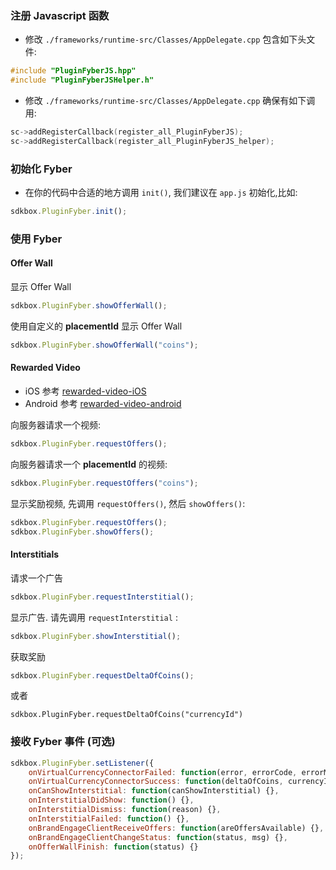 ### 注册 Javascript 函数

* 修改 `./frameworks/runtime-src/Classes/AppDelegate.cpp` 包含如下头文件:
```cpp
#include "PluginFyberJS.hpp"
#include "PluginFyberJSHelper.h"
```

* 修改 `./frameworks/runtime-src/Classes/AppDelegate.cpp` 确保有如下调用:
```cpp
sc->addRegisterCallback(register_all_PluginFyberJS);
sc->addRegisterCallback(register_all_PluginFyberJS_helper);
```

### 初始化 Fyber
* 在你的代码中合适的地方调用 `init()`, 我们建议在 `app.js` 初始化,比如:
```javascript
sdkbox.PluginFyber.init();
```

### 使用 Fyber
#### Offer Wall
显示 Offer Wall 
```javascript
sdkbox.PluginFyber.showOfferWall();
```

使用自定义的 __placementId__ 显示 Offer Wall 
```javascript
sdkbox.PluginFyber.showOfferWall("coins");
```

#### Rewarded Video
- iOS 参考 [rewarded-video-iOS](http://developer.fyber.com/content/ios/rewarded-video/introduction/existing-integration/)
- Android 参考 [rewarded-video-android](http://developer.fyber.com/content/android/rewarded-video/)

向服务器请求一个视频:
```javascript
sdkbox.PluginFyber.requestOffers();
```

向服务器请求一个 __placementId__ 的视频:
```javascript
sdkbox.PluginFyber.requestOffers("coins");
```

显示奖励视频, 先调用 `requestOffers()`, 然后 `showOffers()`:
```javascript
sdkbox.PluginFyber.requestOffers();
sdkbox.PluginFyber.showOffers();
```

#### Interstitials
请求一个广告
```javascript
sdkbox.PluginFyber.requestInterstitial();
```

显示广告. 请先调用 `requestInterstitial` :
```javascript
sdkbox.PluginFyber.showInterstitial();
```

获取奖励
```javascript
sdkbox.PluginFyber.requestDeltaOfCoins();
```
或者
```
sdkbox.PluginFyber.requestDeltaOfCoins("currencyId")
```

### 接收 Fyber 事件 (可选)

```javascript
sdkbox.PluginFyber.setListener({
	onVirtualCurrencyConnectorFailed: function(error, errorCode, errorMsg) {},
	onVirtualCurrencyConnectorSuccess: function(deltaOfCoins, currencyId, currencyName, transactionId) {},
	onCanShowInterstitial: function(canShowInterstitial) {},
	onInterstitialDidShow: function() {},
	onInterstitialDismiss: function(reason) {},
	onInterstitialFailed: function() {},
	onBrandEngageClientReceiveOffers: function(areOffersAvailable) {},
	onBrandEngageClientChangeStatus: function(status, msg) {},
	onOfferWallFinish: function(status) {}
});
```
